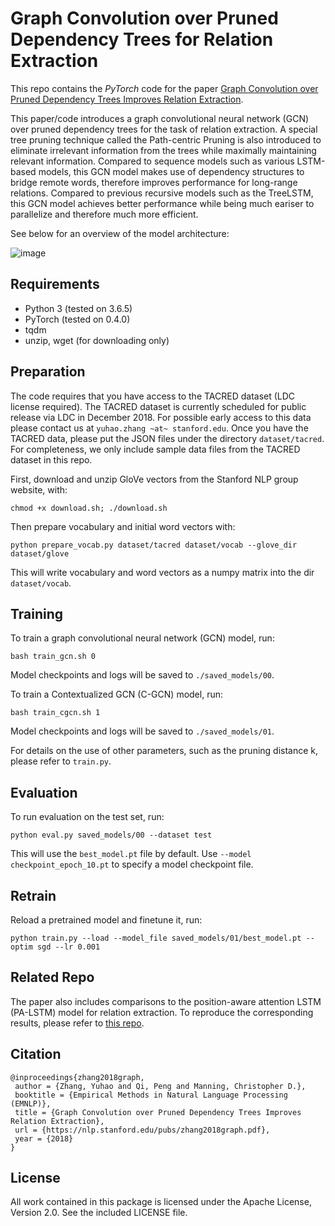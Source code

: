 Graph Convolution over Pruned Dependency Trees for Relation Extraction
==========

This repo contains the *PyTorch* code for the paper [Graph Convolution over Pruned Dependency Trees Improves Relation Extraction](https://nlp.stanford.edu/pubs/zhang2018graph.pdf). 

This paper/code introduces a graph convolutional neural network (GCN) over pruned dependency trees for the task of relation extraction. A special tree pruning technique called the Path-centric Pruning is also introduced to eliminate irrelevant information from the trees while maximally maintaining relevant information. Compared to sequence models such as various LSTM-based models, this GCN model makes use of dependency structures to bridge remote words, therefore improves performance for long-range relations. Compared to previous recursive models such as the TreeLSTM, this GCN model achieves better performance while being much eariser to parallelize and therefore much more efficient.

See below for an overview of the model architecture:

![image](https://github.com/MortadhaMannai/Graph-Convolution-over-Pruned-Dependency-Trees-for-Relation-Extraction/assets/93622509/2ab249e9-d040-47f9-b117-6c905517c526)


## Requirements

- Python 3 (tested on 3.6.5)
- PyTorch (tested on 0.4.0)
- tqdm
- unzip, wget (for downloading only)

## Preparation

The code requires that you have access to the TACRED dataset (LDC license required). The TACRED dataset is currently scheduled for public release via LDC in December 2018. For possible early access to this data please contact us at `yuhao.zhang ~at~ stanford.edu`. Once you have the TACRED data, please put the JSON files under the directory `dataset/tacred`. For completeness, we only include sample data files from the TACRED dataset in this repo.

First, download and unzip GloVe vectors from the Stanford NLP group website, with:
```
chmod +x download.sh; ./download.sh
```

Then prepare vocabulary and initial word vectors with:
```
python prepare_vocab.py dataset/tacred dataset/vocab --glove_dir dataset/glove
```

This will write vocabulary and word vectors as a numpy matrix into the dir `dataset/vocab`.

## Training

To train a graph convolutional neural network (GCN) model, run:
```
bash train_gcn.sh 0
```

Model checkpoints and logs will be saved to `./saved_models/00`.

To train a Contextualized GCN (C-GCN) model, run:
```
bash train_cgcn.sh 1
```

Model checkpoints and logs will be saved to `./saved_models/01`.

For details on the use of other parameters, such as the pruning distance k, please refer to `train.py`.

## Evaluation

To run evaluation on the test set, run:
```
python eval.py saved_models/00 --dataset test
```

This will use the `best_model.pt` file by default. Use `--model checkpoint_epoch_10.pt` to specify a model checkpoint file.

## Retrain

Reload a pretrained model and finetune it, run:
```
python train.py --load --model_file saved_models/01/best_model.pt --optim sgd --lr 0.001
```

## Related Repo

The paper also includes comparisons to the position-aware attention LSTM (PA-LSTM) model for relation extraction. To reproduce the corresponding results, please refer to [this repo](https://github.com/yuhaozhang/tacred-relation).

## Citation

```
@inproceedings{zhang2018graph,
 author = {Zhang, Yuhao and Qi, Peng and Manning, Christopher D.},
 booktitle = {Empirical Methods in Natural Language Processing (EMNLP)},
 title = {Graph Convolution over Pruned Dependency Trees Improves Relation Extraction},
 url = {https://nlp.stanford.edu/pubs/zhang2018graph.pdf},
 year = {2018}
}
```

## License

All work contained in this package is licensed under the Apache License, Version 2.0. See the included LICENSE file.
